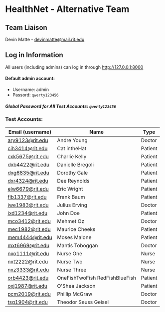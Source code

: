 HealthNet - Alternative Team
============================

Team Liaison
------------

Devin Matte - [devinmatte@mail.rit.edu](mailto:devinmatte@mail.rit.edu)

Log in Information
------------------
All users (including admins) can log in through http://127.0.0.1:8000

#### Default admin account:
 - Username: admin
 - Passord: `qwerty123456`
 
##### Global Password for All Test Accounts: `qwerty123456`

### Test Accounts:
| Email (username)  | Name                              | Type      |
|-------------------|-----------------------------------|-----------|
| ary9123@rit.edu	| Andre	Young	                    | Doctor    |
| cih3414@rit.edu	| Cat	intheHat	                | Patient   |
| cxk5675@rit.edu	| Charlie	Kelly	                | Patient   |
| dxb4422@rit.edu	| Danielle Bregoli                  | Patient   |
| dxg6835@rit.edu	| Dorothy	Gale	                | Patient   |
| dxr4324@rit.edu	| Dee	Reynolds	                | Patient   |
| elw6679@rit.edu	| Eric	Wright	                    | Patient   |
| flb1337@rit.edu	| Frank	Baum	                    | Patient   |
| jwe1983@rit.edu	| Julius	Erving	                | Doctor    |
| jxd1234@rit.edu	| John	Doe	                        | Patient   |
| mco3412@rit.edu	| Mehmet	Oz	                    | Doctor    |
| mec1982@rit.edu	| Maurice	Cheeks	                | Patient   |
| mem4444@rit.edu	| Moses	Malone	                    | Patient   |
| mxt6969@rit.edu	| Mantis	Toboggan                | Doctor    |
| nxo1111@rit.edu	| Nurse One	                        | Nurse     |
| nxt2222@rit.edu	| Nurse Two	                        | Nurse     |
| nxz3333@rit.edu	| Nurse Three	                    | Nurse     |
| orb4423@rit.edu	| OneFishTwoFish RedFishBlueFish    | Patient   |
| oxj1987@rit.edu	| O'Shea Jackson	                | Patient   |
| pcm2019@rit.edu	| Phillip McGraw	                | Doctor    |
| tsg1904@rit.edu	| Theodor Seuss Geisel              | Doctor    |